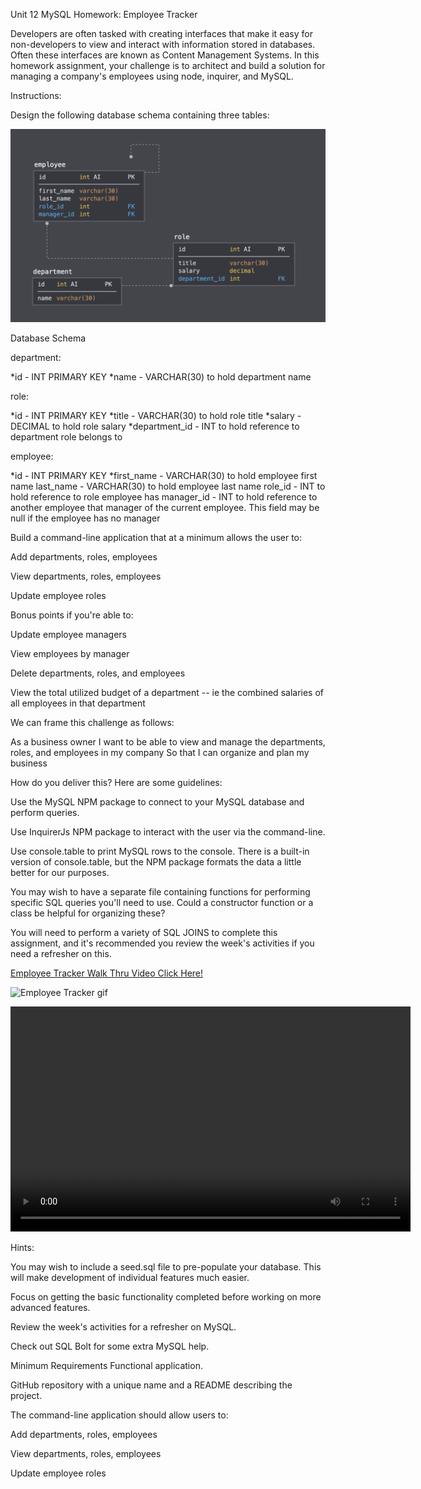 Unit 12 MySQL Homework: Employee Tracker

Developers are often tasked with creating interfaces that make it easy for non-developers to view and interact with information stored in databases. Often these interfaces are known as Content Management Systems. In this homework assignment, your challenge is to architect and build a solution for managing a company's employees using node, inquirer, and MySQL.

Instructions:

Design the following database schema containing three tables:

![Three Table Schema](./Assets/schema.png)

Database Schema

department:

*id - INT PRIMARY KEY
*name - VARCHAR(30) to hold department name

role:

*id - INT PRIMARY KEY
*title - VARCHAR(30) to hold role title
*salary - DECIMAL to hold role salary
*department_id - INT to hold reference to department role belongs to

employee:

*id - INT PRIMARY KEY
*first_name - VARCHAR(30) to hold employee first name
last_name - VARCHAR(30) to hold employee last name
role_id - INT to hold reference to role employee has
manager_id - INT to hold reference to another employee that manager of the current employee. This field may be null if the employee has no manager

Build a command-line application that at a minimum allows the user to:

Add departments, roles, employees

View departments, roles, employees

Update employee roles

Bonus points if you're able to:

Update employee managers

View employees by manager

Delete departments, roles, and employees

View the total utilized budget of a department -- ie the combined salaries of all employees in that department

We can frame this challenge as follows:

As a business owner
I want to be able to view and manage the departments, roles, and employees in my company
So that I can organize and plan my business

How do you deliver this? Here are some guidelines:

Use the MySQL NPM package to connect to your MySQL database and perform queries.

Use InquirerJs NPM package to interact with the user via the command-line.

Use console.table to print MySQL rows to the console. There is a built-in version of console.table, but the NPM package formats the data a little better for our purposes.

You may wish to have a separate file containing functions for performing specific SQL queries you'll need to use. Could a constructor function or a class be helpful for organizing these?

You will need to perform a variety of SQL JOINS to complete this assignment, and it's recommended you review the week's activities if you need a refresher on this.

[Employee Tracker Walk Thru Video Click Here!](https://drive.google.com/file/d/1BpFmiRM_5j4CsrLnxI3cx-w915oDKIGi/preview)

![Employee Tracker gif](./Assets/Untitled_%20May%207%2C%202023%207_51%20AM.gif)

<video controls width="640" height="360">
 <source src="https://drive.google.com/file/d/1BpFmiRM_5j4CsrLnxI3cx-w915oDKIGi/preview" type="video/mp4">
 Your browser does not support the video tag.
</video>

Hints:

You may wish to include a seed.sql file to pre-populate your database. This will make development of individual features much easier.

Focus on getting the basic functionality completed before working on more advanced features.

Review the week's activities for a refresher on MySQL.

Check out SQL Bolt for some extra MySQL help.

Minimum Requirements
Functional application.

GitHub repository with a unique name and a README describing the project.

The command-line application should allow users to:

Add departments, roles, employees

View departments, roles, employees

Update employee roles




